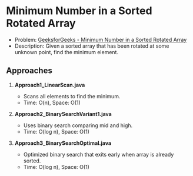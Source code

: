 # Minimum Number in a Sorted Rotated Array

- Problem: [GeeksforGeeks - Minimum Number in a Sorted Rotated Array](https://www.geeksforgeeks.org/problems/minimum-number-in-a-sorted-rotated-array-1587115620/0)  
- Description: Given a sorted array that has been rotated at some unknown point, find the minimum element.

## Approaches

1. **Approach1_LinearScan.java**
   - Scans all elements to find the minimum.
   - Time: O(n), Space: O(1)

2. **Approach2_BinarySearchVariant1.java**
   - Uses binary search comparing mid and high.
   - Time: O(log n), Space: O(1)

3. **Approach3_BinarySearchOptimal.java**
   - Optimized binary search that exits early when array is already sorted.
   - Time: O(log n), Space: O(1)
